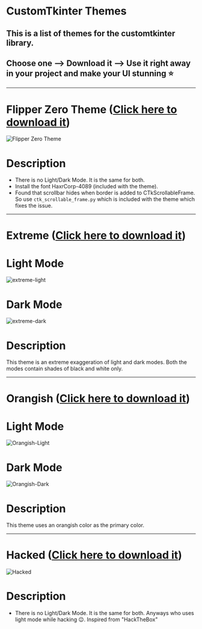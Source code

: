 # CustomTkinter Themes
## This is a list of themes for the customtkinter library.
## Choose one --> Download it --> Use it right away in your project and make your UI stunning ⭐

***

# Flipper Zero Theme ([Click here to download it](https://raw.githubusercontent.com/rigvedmaanas/CustomTkinterThemes/main/Download/FlipperZero.zip))
![Flipper Zero Theme](https://user-images.githubusercontent.com/77579661/230898343-7892083b-a06d-4f64-9be8-a865654dfb29.png)

# Description
- There is no Light/Dark Mode. It is the same for both.
- Install the font HaxrCorp-4089 (included with the theme).
- Found that scrollbar hides when border is added to CTkScrollableFrame. So use `ctk_scrollable_frame.py` which is included with the theme which fixes the issue.

***

# Extreme ([Click here to download it](https://raw.githubusercontent.com/rigvedmaanas/CustomTkinterThemes/main/Download/Extreme.zip))
# Light Mode
![extreme-light](https://github.com/rigvedmaanas/CustomTkinterThemes/assets/77579661/a7655480-f898-4f9d-ac96-9a589bd31f4d)
# Dark Mode
![extreme-dark](https://github.com/rigvedmaanas/CustomTkinterThemes/assets/77579661/a9e029d2-f9a2-41c6-84b6-df0c3727d15e)

# Description
This theme is an extreme exaggeration of light and dark modes. Both the modes contain shades of black and white only.

***

# Orangish ([Click here to download it](https://raw.githubusercontent.com/rigvedmaanas/CustomTkinterThemes/main/Download/Orangish.zip))
# Light Mode
![Orangish-Light](https://github.com/rigvedmaanas/CustomTkinterThemes/assets/77579661/07411e3f-5f6a-452b-b5f2-e6eb1e0221a5)
# Dark Mode
![Orangish-Dark](https://github.com/rigvedmaanas/CustomTkinterThemes/assets/77579661/dfbefe6c-9e22-4909-9344-4619f3b99d8e)

# Description
This theme uses an orangish color as the primary color.

***

# Hacked ([Click here to download it](https://raw.githubusercontent.com/rigvedmaanas/CustomTkinterThemes/main/Download/Hacked.zip))
![Hacked](https://github.com/rigvedmaanas/CustomTkinterThemes/assets/77579661/14328128-51a3-45b5-ba32-8db9220c1737)


# Description
- There is no Light/Dark Mode. It is the same for both. Anyways who uses light mode while hacking 😉. Inspired from "HackTheBox"

